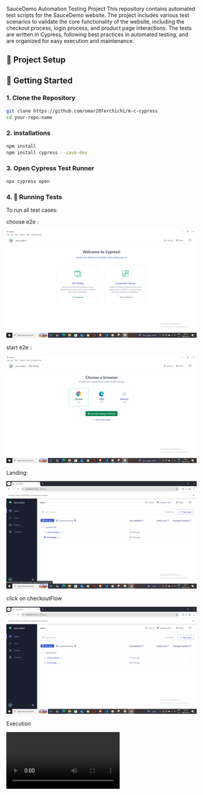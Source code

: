 SauceDemo Automation Testing Project
This repository contains automated test scripts for the SauceDemo website. The project includes various test scenarios to validate the core functionality of the website, including the checkout process, login process, and product page interactions. The tests are written in Cypress, following best practices in automated testing, and are organized for easy execution and maintenance.

## 📁 Project Setup


## 🚀 Getting Started

### 1. Clone the Repository

```bash
git clone https://github.com/omar20ferchichi/m-c-cypress
cd your-repo-name
```
### 2. installations

```bash
npm install
npm install cypress --save-dev
```

### 3. Open Cypress Test Runner

```bash
npx cypress open
```

### 4. 🧪 Running Tests

To run all test cases:

choose e2e :

![Alt text](image.png)

start e2e :

![Alt text](image-1.png)

Landing: 

![Alt text](image-2.png)

click on checkoutFlow

![Alt text](image-3.png)

Execution 

<video src="java_project%20-%20Google%20Chrome%202025-05-10%2023-26-53.mp4" controls title="Title"></video>

